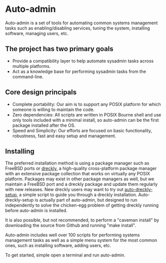 Auto-admin
==========
Auto-admin is a set of tools for automating common systems management tasks
such as enabling/disabling services, tuning the system, installing software,
managing users, etc.

## The project has two primary goals

* Provide a compatibility layer to help automate sysadmin tasks across
multiple platforms.
* Act as a knowledge base for performing sysadmin tasks from the
command-line. 

## Core design principals

* Complete portability: Our aim is to support any POSIX platform for which
someone is willing to maintain the code.
* Zero dependencies: All scripts are written in POSIX Bourne shell and use
only tools included with a minimal install, so auto-admin can be the first
package installed after the OS.
* Speed and Simplicity: Our efforts are focused on basic functionality,
robustness, fast and easy setup and management.

## Installing

The preferred installation method is using a package manager such as
FreeBSD ports or [dreckly](https://github.com/drecklypkg/dreckly), a high-quality
cross-platform package manager with an extensive package collection that
works on virtually any POSIX platform.  Packages may exist in other package
managers as well, but we maintain a FreeBSD port and a dreckly package and
update them regularly with new releases.  New dreckly users may want to
try out [auto-dreckly-setup](https://github.com/outpaddling/auto-admin/blob/master/User-scripts/auto-dreckly-setup), a simple script
to guide you through a dreckly installation.  Auto-dreckly-setup is actually
part of auto-admin, but designed to run independently to solve the chicken-egg
problem of getting dreckly running before auto-admin is installed.

It is also possible, but not recommended, to perform a "caveman install"
by downloading the source from Github and running "make install".

Auto-admin includes well over 100 scripts for performing systems management
tasks as well as a simple menu system for the most common ones, such as
installing software, adding users, etc.

To get started, simple open a terminal and run auto-admin.
